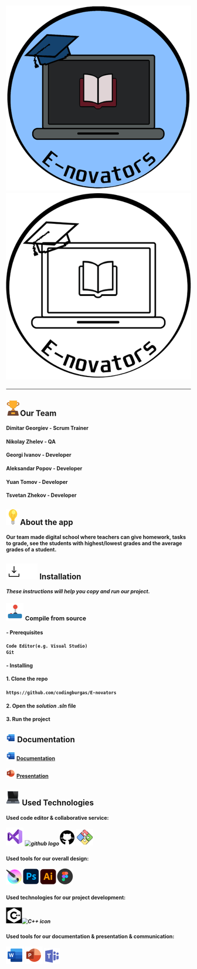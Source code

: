 # <img src= "resources/logo_readme.png#gh-dark-mode-only" alt="E-Novators"><img src= "resources/logo_transparent_readme.png#gh-light-mode-only" alt="E-Novators">
  
<hr>

## <img src= "resources/trophy_icon.png" alt="trophy icon">Our Team
 
#### Dimitar Georgiev - Scrum Trainer
#### Nikolay Zhelev - QA
#### Georgi Ivanov - Developer
#### Aleksandar Popov - Developer
#### Yuan Tomov - Developer
#### Tsvetan Zhekov - Developer

## <img src= "resources/light-bulb_icon.png" alt="light bulb">About the app

#### Our team made digital school where teachers can give homework, tasks to grade, see the students with highest/lowest grades and the average grades of a student.

## <img src= "resources/download_dark.png#gh-light-mode-only" alt="download emoji"><img src= "resources/download_light.png#gh-dark-mode-only" alt="download emoji"> Installation

#### *These instructions will help you copy and run our project.*

### <img src= "resources/controller_emoji.png" alt="controller"> Compile from source

#### - Prerequisites

#### `Code Editor(e.g. Visual Studio)` <br> `Git`

#### - Installing

#### 1. Clone the repo

#### `https://github.com/codingburgas/E-novators`

#### 2. Open the *solution .sln* file

#### 3. Run the project

## <img src= "resources/word_logo.png" alt="document icon"> Documentation

#### <img src= "resources/word_logo.png" alt="word logo"> [Documentation](posle)
#### <img src= "resources/powerpoint_logo.png" alt="powerpoint logo"> [Presentation](posle)

## <img src= "resources/laptop_icon.png" alt="laptop icon"> Used Technologies

#### Used code editor & collaborative service:
##### <img src= "resources/visual_studio_logo.png" alt="Visual Studio 2022 logo"> <img src= "resources/github_logo_light.png#gh-light-mode-only" alt="github logo"><img src= "resources/github_logo_dark.png#gh-dark-mode-only" alt="github logo"> <img src= "resources/git_logo.png" alt="Git logo">
#### Used tools for our overall design:
##### <img src= "resources/krita_icon.png" alt="Krita logo"> <img src= "resources/photoshop_icon.png" alt="Photoshop logo"> <img src= "resources/illustrator_icon.png" alt="Illustrator logo"> <img src= "resources/figma_icon.png" alt="Figma logo">
#### Used technologies for our project development:
##### <img src= "resources/C++_icon_light.png#gh-dark-mode-only" alt="C++ icon"><img src= "resources/C++_icon_dark.png#gh-light-mode-only" alt="C++ icon">
#### Used tools for our documentation & presentation & communication:
##### <img src= "resources/word_logo_big.png" alt="word logo"> <img src= "resources/powerpoint_logo_big.png" alt="powerpoint logo"> <img src= "resources/microsoft_teams_logo.png" alt="microsoft teams logo">
